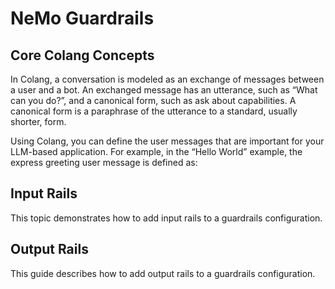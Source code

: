 # NeMo Guardrails

## Core Colang Concepts
In Colang, a conversation is modeled as an exchange of messages between a user and a bot. An exchanged message has an utterance, such as “What can you do?”, and a canonical form, such as ask about capabilities. A canonical form is a paraphrase of the utterance to a standard, usually shorter, form.

Using Colang, you can define the user messages that are important for your LLM-based application. For example, in the “Hello World” example, the express greeting user message is defined as:

## Input Rails
This topic demonstrates how to add input rails to a guardrails configuration.

## Output Rails
This guide describes how to add output rails to a guardrails configuration. 
